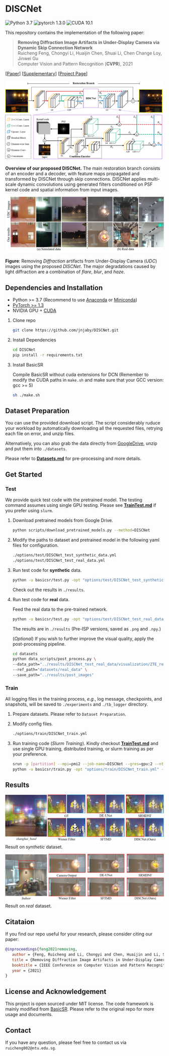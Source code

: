 # DISCNet 

![Python 3.7](https://img.shields.io/badge/python-3.7-green.svg?style=plastic)
![pytorch 1.3.0](https://img.shields.io/badge/pytorch-1.3.0-green.svg?style=plastic)
![CUDA 10.1](https://camo.githubusercontent.com/5e1f2e59c9910aa4426791d95a714f1c90679f5a/68747470733a2f2f696d672e736869656c64732e696f2f62616467652f637564612d31302e312d677265656e2e7376673f7374796c653d706c6173746963)

This repository contains the implementation of the following paper:
> **Removing Diffraction Image Artifacts in Under-Display Camera via
        Dynamic Skip Connection Network**<br>
> Ruicheng Feng, Chongyi Li, Huaijin Chen, Shuai Li, Chen Change Loy, Jinwei Gu<br>
> Computer Vision and Pattern Recognition (**CVPR**), 2021<br>

[[Paper](https://jnjaby.github.io/projects/UDC/src/03719.pdf)] [[Supplementary](https://jnjaby.github.io/projects/UDC/src/03719-supp.pdf)] [[Project Page](https://jnjaby.github.io/projects/UDC/)]


![overall_structure](./assets/architecture.png)

**Overview of our proposed DISCNet.** The main restoration branch consists of an encoder and a decoder, with feature maps propagated and transformed by DISCNet through skip connections. DISCNet applies multi-scale dynamic convolutions using generated filters conditioned on PSF kernel code and spatial information from input images.

![result](assets/fig1.png)

**Figure**:
Removing *Diffraction* artifacts from Under-Display Camera (*UDC*) images using the proposed *DISCNet*. The major degradations caused by light diffraction are a combination of *flare*, *blur*, and *haze*. 


## Dependencies and Installation

- Python >= 3.7 (Recommend to use [Anaconda](https://www.anaconda.com/download/#linux) or [Miniconda](https://docs.conda.io/en/latest/miniconda.html))
- [PyTorch >= 1.3](https://pytorch.org/)
- NVIDIA GPU + [CUDA](https://developer.nvidia.com/cuda-downloads)

1. Clone repo

   ```bash
   git clone https://github.com/jnjaby/DISCNet.git
   ```

1. Install Dependencies

   ```bash
   cd DISCNet
   pip install -r requirements.txt
   ```

1. Install BasicSR

   Compile BasicSR without cuda extensions for DCN (Remember to modify the CUDA paths in `make.sh` and make sure that your GCC version: gcc >= 5) <br>

    ```bash
    sh ./make.sh
    ```


## Dataset Preparation

You can use the provided download script. The script considerably ruduce your workload by automatically downloading all the requested files, retrying each file on error, and unzip files.

Alternatively, you can also grab the data directly from [GoogleDrive](https://drive.google.com/drive/folders/13dZxX_9CI6CeS4zKd2SWGeT-7awhgaJF?usp=sharing), unzip and put them into `./datasets`.

Please refer to **[Datasets.md](datasets/README.md)** for pre-processing and more details.



## Get Started

### Test

We provide quick test code with the pretrained model. The testing command assumes using single GPU testing. Please see **[TrainTest.md](docs/TrainTest.md)** if you prefer using `slurm`.

1. Download pretrained models from Google Drive.

    ```bash
    python scripts/download_pretrained_models.py --method=DISCNet
    ```

1. Modify the paths to dataset and pretrained model in the following yaml files for configuration.

    ```bash
    ./options/test/DISCNet_test_synthetic_data.yml
    ./options/test/DISCNet_test_real_data.yml
    ```

1. Run test code for **synthetic** data.

    ```bash
    python -u basicsr/test.py -opt "options/test/DISCNet_test_synthetic_data.yml" --launcher="none"
    ```

   Check out the results in `./results`.

1. Run test code for **real** data.

   Feed the real data to the pre-trained network. 

    ```bash
    python -u basicsr/test.py -opt "options/test/DISCNet_test_real_data.yml" --launcher="none"
    ```

   The results are in `./results` (Pre-ISP versions, saved as `.png` and `.npy`.)
   
   (*Optional*) If you wish to further improve the visual quality, apply the post-processing pipeline.

    ```bash
    cd datasets
    python data_scripts/post_process.py \
    --data_path="../results/DISCNet_test_real_data/visualization/ZTE_real_rot_5" \
    --ref_path="datasets/real_data" \
    --save_path="../results/post_images"
    ```

### Train

All logging files in the training process, *e.g.*, log message, checkpoints, and snapshots, will be saved to `./experiments` and `./tb_logger` directory.

1. Prepare datasets. Please refer to `Dataset Preparation`.

1. Modify config files.

   ```bash
   ./options/train/DISCNet_train.yml
   ```

1. Run training code (*Slurm Training*). Kindly checkout **[TrainTest.md](docs/TrainTest.md)** and use single GPU training, distributed training, or slurm training as per your preference.

   ```bash
   srun -p [partition] --mpi=pmi2 --job-name=DISCNet --gres=gpu:2 --ntasks=2 --ntasks-per-node=2 --cpus-per-task=2 --kill-on-bad-exit=1 \
   python -u basicsr/train.py -opt "options/train/DISCNet_train.yml" --launcher="slurm"
   ```

## Results

![syn_result](assets/syn_visual_result.png)
Result on *synthetic* dataset.

![real_result](assets/real_vusual_result.png)
Result on *real* dataset.


## Citataion

   If you find our repo useful for your research, please consider citing our paper:

   ```bibtex
   @inproceedings{feng2021removing,
      author = {Feng, Ruicheng and Li, Chongyi and Chen, Huaijin and Li, Shuai and Loy, Chen Change and Gu, Jinwei},
      title = {Removing Diffraction Image Artifacts in Under-Display Camera via Dynamic Skip Connection Networks},
      booktitle = {IEEE Conference on Computer Vision and Pattern Recognition (CVPR)},
      year = {2021}
   }
   ```


## License and Acknowledgement

This project is open sourced under MIT license. The code framework is mainly modified from [BasicSR](https://github.com/xinntao/BasicSR). Please refer to the original repo for more usage and documents.


## Contact

If you have any question, please feel free to contact us via `ruicheng002@ntu.edu.sg`.
